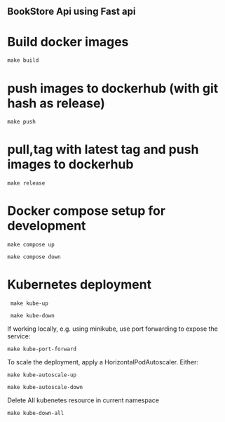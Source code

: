 ## BookStore Api using Fast api

# Build docker images

`make build`

# push images to dockerhub (with git hash as release)

`make push`

# pull,tag with latest tag and push images to dockerhub

`make release`

# Docker compose setup for development

`make compose up`

`make compose down`

# Kubernetes deployment

` make kube-up`

` make kube-down`

If working locally, e.g. using minikube, use port forwarding to expose the service:

`make kube-port-forward`

To scale the deployment, apply a HorizontalPodAutoscaler. Either:

`make kube-autoscale-up`

`make kube-autoscale-down`

Delete All kubenetes resource in current namespace

`make kube-down-all`
